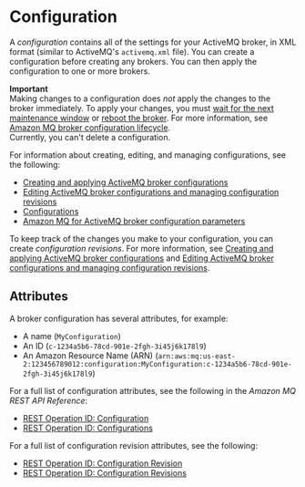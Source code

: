 # Configuration<a name="configuration"></a>

A *configuration* contains all of the settings for your ActiveMQ broker, in XML format \(similar to ActiveMQ's `activemq.xml` file\)\. You can create a configuration before creating any brokers\. You can then apply the configuration to one or more brokers\.

**Important**  
Making changes to a configuration does *not* apply the changes to the broker immediately\. To apply your changes, you must [wait for the next maintenance window](amazon-mq-editing-managing-configurations.md#apply-configuration-revision-editing-console) or [reboot the broker](amazon-mq-rebooting-broker.md)\. For more information, see [Amazon MQ broker configuration lifecycle](amazon-mq-broker-configuration-lifecycle.md)\.  
Currently, you can't delete a configuration\.

For information about creating, editing, and managing configurations, see the following:
+ [Creating and applying ActiveMQ broker configurations](amazon-mq-creating-applying-configurations.md)
+ [Editing ActiveMQ broker configurations and managing configuration revisions](amazon-mq-editing-managing-configurations.md)
+ [Configurations](amazon-mq-limits.md#configuration-limits)
+ [Amazon MQ for ActiveMQ broker configuration parameters](amazon-mq-broker-configuration-parameters.md)

To keep track of the changes you make to your configuration, you can create *configuration revisions*\. For more information, see [Creating and applying ActiveMQ broker configurations](amazon-mq-creating-applying-configurations.md) and [Editing ActiveMQ broker configurations and managing configuration revisions](amazon-mq-editing-managing-configurations.md)\.

## Attributes<a name="configuration-attributes"></a>

A broker configuration has several attributes, for example:
+ A name \(`MyConfiguration`\)
+ An ID \(`c-1234a5b6-78cd-901e-2fgh-3i45j6k178l9`\)
+ An Amazon Resource Name \(ARN\) \(`arn:aws:mq:us-east-2:123456789012:configuration:MyConfiguration:c-1234a5b6-78cd-901e-2fgh-3i45j6k178l9`\)

For a full list of configuration attributes, see the following in the *Amazon MQ REST API Reference*:
+ [REST Operation ID: Configuration](https://docs.aws.amazon.com/amazon-mq/latest/api-reference/rest-api-configuration.html)
+ [REST Operation ID: Configurations](https://docs.aws.amazon.com/amazon-mq/latest/api-reference/rest-api-configurations.html)

For a full list of configuration revision attributes, see the following:
+ [REST Operation ID: Configuration Revision](https://docs.aws.amazon.com/amazon-mq/latest/api-reference/rest-api-configuration-revision.html)
+ [REST Operation ID: Configuration Revisions](https://docs.aws.amazon.com/amazon-mq/latest/api-reference/rest-api-configuration-revisions.html)
